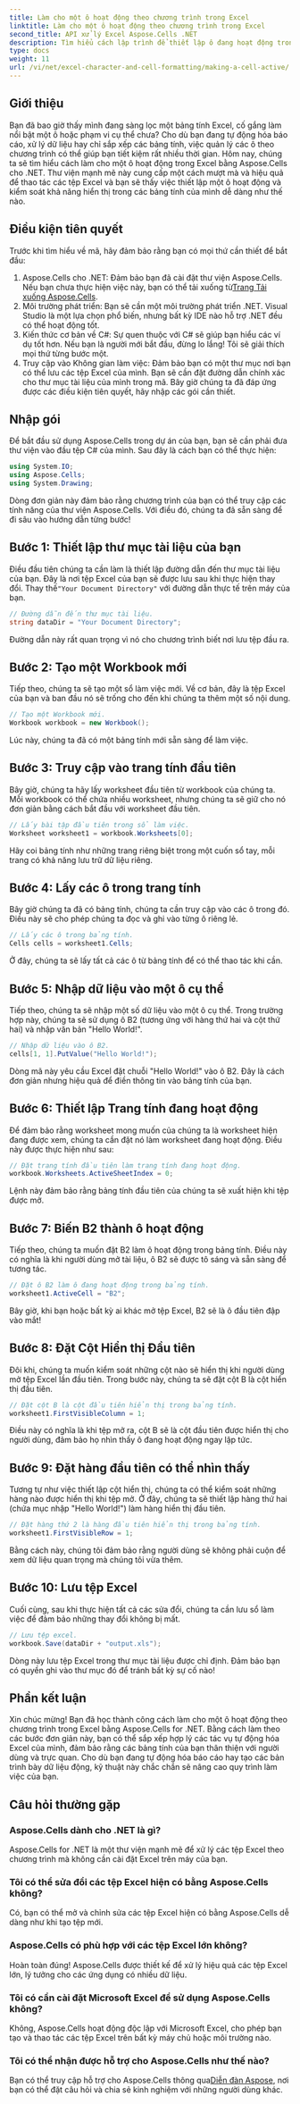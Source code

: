 ```yaml
---
title: Làm cho một ô hoạt động theo chương trình trong Excel
linktitle: Làm cho một ô hoạt động theo chương trình trong Excel
second_title: API xử lý Excel Aspose.Cells .NET
description: Tìm hiểu cách lập trình để thiết lập ô đang hoạt động trong Excel bằng Aspose.Cells cho .NET với hướng dẫn toàn diện này.
type: docs
weight: 11
url: /vi/net/excel-character-and-cell-formatting/making-a-cell-active/
---
```

## Giới thiệu
Bạn đã bao giờ thấy mình đang sàng lọc một bảng tính Excel, cố gắng làm nổi bật một ô hoặc phạm vi cụ thể chưa? Cho dù bạn đang tự động hóa báo cáo, xử lý dữ liệu hay chỉ sắp xếp các bảng tính, việc quản lý các ô theo chương trình có thể giúp bạn tiết kiệm rất nhiều thời gian. Hôm nay, chúng ta sẽ tìm hiểu cách làm cho một ô hoạt động trong Excel bằng Aspose.Cells cho .NET. Thư viện mạnh mẽ này cung cấp một cách mượt mà và hiệu quả để thao tác các tệp Excel và bạn sẽ thấy việc thiết lập một ô hoạt động và kiểm soát khả năng hiển thị trong các bảng tính của mình dễ dàng như thế nào.
## Điều kiện tiên quyết
Trước khi tìm hiểu về mã, hãy đảm bảo rằng bạn có mọi thứ cần thiết để bắt đầu:
1.  Aspose.Cells cho .NET: Đảm bảo bạn đã cài đặt thư viện Aspose.Cells. Nếu bạn chưa thực hiện việc này, bạn có thể tải xuống từ[Trang Tải xuống Aspose.Cells](https://releases.aspose.com/cells/net/).
2. Môi trường phát triển: Bạn sẽ cần một môi trường phát triển .NET. Visual Studio là một lựa chọn phổ biến, nhưng bất kỳ IDE nào hỗ trợ .NET đều có thể hoạt động tốt.
3. Kiến thức cơ bản về C#: Sự quen thuộc với C# sẽ giúp bạn hiểu các ví dụ tốt hơn. Nếu bạn là người mới bắt đầu, đừng lo lắng! Tôi sẽ giải thích mọi thứ từng bước một.
4. Truy cập vào Không gian làm việc: Đảm bảo bạn có một thư mục nơi bạn có thể lưu các tệp Excel của mình. Bạn sẽ cần đặt đường dẫn chính xác cho thư mục tài liệu của mình trong mã.
Bây giờ chúng ta đã đáp ứng được các điều kiện tiên quyết, hãy nhập các gói cần thiết.
## Nhập gói
Để bắt đầu sử dụng Aspose.Cells trong dự án của bạn, bạn sẽ cần phải đưa thư viện vào đầu tệp C# của mình. Sau đây là cách bạn có thể thực hiện:
```csharp
using System.IO;
using Aspose.Cells;
using System.Drawing;
```
Dòng đơn giản này đảm bảo rằng chương trình của bạn có thể truy cập các tính năng của thư viện Aspose.Cells. Với điều đó, chúng ta đã sẵn sàng để đi sâu vào hướng dẫn từng bước!
## Bước 1: Thiết lập thư mục tài liệu của bạn
 Điều đầu tiên chúng ta cần làm là thiết lập đường dẫn đến thư mục tài liệu của bạn. Đây là nơi tệp Excel của bạn sẽ được lưu sau khi thực hiện thay đổi. Thay thế`"Your Document Directory"` với đường dẫn thực tế trên máy của bạn.
```csharp
// Đường dẫn đến thư mục tài liệu.
string dataDir = "Your Document Directory";
```
Đường dẫn này rất quan trọng vì nó cho chương trình biết nơi lưu tệp đầu ra.
## Bước 2: Tạo một Workbook mới
Tiếp theo, chúng ta sẽ tạo một sổ làm việc mới. Về cơ bản, đây là tệp Excel của bạn và ban đầu nó sẽ trống cho đến khi chúng ta thêm một số nội dung.
```csharp
// Tạo một Workbook mới.
Workbook workbook = new Workbook();
```
Lúc này, chúng ta đã có một bảng tính mới sẵn sàng để làm việc.
## Bước 3: Truy cập vào trang tính đầu tiên
Bây giờ, chúng ta hãy lấy worksheet đầu tiên từ workbook của chúng ta. Mỗi workbook có thể chứa nhiều worksheet, nhưng chúng ta sẽ giữ cho nó đơn giản bằng cách bắt đầu với worksheet đầu tiên.
```csharp
// Lấy bài tập đầu tiên trong sổ làm việc.
Worksheet worksheet1 = workbook.Worksheets[0];
```
Hãy coi bảng tính như những trang riêng biệt trong một cuốn sổ tay, mỗi trang có khả năng lưu trữ dữ liệu riêng.
## Bước 4: Lấy các ô trong trang tính
Bây giờ chúng ta đã có bảng tính, chúng ta cần truy cập vào các ô trong đó. Điều này sẽ cho phép chúng ta đọc và ghi vào từng ô riêng lẻ.
```csharp
// Lấy các ô trong bảng tính.
Cells cells = worksheet1.Cells;
```
Ở đây, chúng ta sẽ lấy tất cả các ô từ bảng tính để có thể thao tác khi cần.
## Bước 5: Nhập dữ liệu vào một ô cụ thể
Tiếp theo, chúng ta sẽ nhập một số dữ liệu vào một ô cụ thể. Trong trường hợp này, chúng ta sẽ sử dụng ô B2 (tương ứng với hàng thứ hai và cột thứ hai) và nhập văn bản "Hello World!".
```csharp
// Nhập dữ liệu vào ô B2.
cells[1, 1].PutValue("Hello World!");
```
Dòng mã này yêu cầu Excel đặt chuỗi "Hello World!" vào ô B2. Đây là cách đơn giản nhưng hiệu quả để điền thông tin vào bảng tính của bạn.
## Bước 6: Thiết lập Trang tính đang hoạt động
Để đảm bảo rằng worksheet mong muốn của chúng ta là worksheet hiện đang được xem, chúng ta cần đặt nó làm worksheet đang hoạt động. Điều này được thực hiện như sau:
```csharp
// Đặt trang tính đầu tiên làm trang tính đang hoạt động.
workbook.Worksheets.ActiveSheetIndex = 0;
```
Lệnh này đảm bảo rằng bảng tính đầu tiên của chúng ta sẽ xuất hiện khi tệp được mở.
## Bước 7: Biến B2 thành ô hoạt động
Tiếp theo, chúng ta muốn đặt B2 làm ô hoạt động trong bảng tính. Điều này có nghĩa là khi người dùng mở tài liệu, ô B2 sẽ được tô sáng và sẵn sàng để tương tác.
```csharp
// Đặt ô B2 làm ô đang hoạt động trong bảng tính.
worksheet1.ActiveCell = "B2";
```
Bây giờ, khi bạn hoặc bất kỳ ai khác mở tệp Excel, B2 sẽ là ô đầu tiên đập vào mắt!
## Bước 8: Đặt Cột Hiển thị Đầu tiên
Đôi khi, chúng ta muốn kiểm soát những cột nào sẽ hiển thị khi người dùng mở tệp Excel lần đầu tiên. Trong bước này, chúng ta sẽ đặt cột B là cột hiển thị đầu tiên.
```csharp
// Đặt cột B là cột đầu tiên hiển thị trong bảng tính.
worksheet1.FirstVisibleColumn = 1;
```
Điều này có nghĩa là khi tệp mở ra, cột B sẽ là cột đầu tiên được hiển thị cho người dùng, đảm bảo họ nhìn thấy ô đang hoạt động ngay lập tức.
## Bước 9: Đặt hàng đầu tiên có thể nhìn thấy
Tương tự như việc thiết lập cột hiển thị, chúng ta có thể kiểm soát những hàng nào được hiển thị khi tệp mở. Ở đây, chúng ta sẽ thiết lập hàng thứ hai (chứa mục nhập "Hello World!") làm hàng hiển thị đầu tiên.
```csharp
// Đặt hàng thứ 2 là hàng đầu tiên hiển thị trong bảng tính.
worksheet1.FirstVisibleRow = 1;
```
Bằng cách này, chúng tôi đảm bảo rằng người dùng sẽ không phải cuộn để xem dữ liệu quan trọng mà chúng tôi vừa thêm.
## Bước 10: Lưu tệp Excel
Cuối cùng, sau khi thực hiện tất cả các sửa đổi, chúng ta cần lưu sổ làm việc để đảm bảo những thay đổi không bị mất.
```csharp
// Lưu tệp excel.
workbook.Save(dataDir + "output.xls");
```
Dòng này lưu tệp Excel trong thư mục tài liệu được chỉ định. Đảm bảo bạn có quyền ghi vào thư mục đó để tránh bất kỳ sự cố nào!
## Phần kết luận
Xin chúc mừng! Bạn đã học thành công cách làm cho một ô hoạt động theo chương trình trong Excel bằng Aspose.Cells for .NET. Bằng cách làm theo các bước đơn giản này, bạn có thể sắp xếp hợp lý các tác vụ tự động hóa Excel của mình, đảm bảo rằng các bảng tính của bạn thân thiện với người dùng và trực quan. Cho dù bạn đang tự động hóa báo cáo hay tạo các bản trình bày dữ liệu động, kỹ thuật này chắc chắn sẽ nâng cao quy trình làm việc của bạn.
## Câu hỏi thường gặp
### Aspose.Cells dành cho .NET là gì?
Aspose.Cells for .NET là một thư viện mạnh mẽ để xử lý các tệp Excel theo chương trình mà không cần cài đặt Excel trên máy của bạn.
### Tôi có thể sửa đổi các tệp Excel hiện có bằng Aspose.Cells không?
Có, bạn có thể mở và chỉnh sửa các tệp Excel hiện có bằng Aspose.Cells dễ dàng như khi tạo tệp mới.
### Aspose.Cells có phù hợp với các tệp Excel lớn không?
Hoàn toàn đúng! Aspose.Cells được thiết kế để xử lý hiệu quả các tệp Excel lớn, lý tưởng cho các ứng dụng có nhiều dữ liệu.
### Tôi có cần cài đặt Microsoft Excel để sử dụng Aspose.Cells không?
Không, Aspose.Cells hoạt động độc lập với Microsoft Excel, cho phép bạn tạo và thao tác các tệp Excel trên bất kỳ máy chủ hoặc môi trường nào.
### Tôi có thể nhận được hỗ trợ cho Aspose.Cells như thế nào?
 Bạn có thể truy cập hỗ trợ cho Aspose.Cells thông qua[Diễn đàn Aspose](https://forum.aspose.com/c/cells/9), nơi bạn có thể đặt câu hỏi và chia sẻ kinh nghiệm với những người dùng khác.
